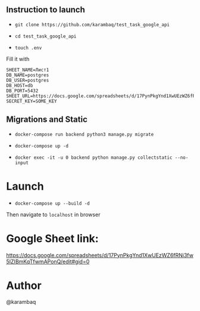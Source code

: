 ## Instruction to launch

- `git clone https://github.com/karambaq/test_task_google_api`

- `cd test_task_google_api`
- `touch .env`

Fill it with

```
SHEET_NAME=Лист1
DB_NAME=postgres
DB_USER=postgres
DB_HOST=db
DB_PORT=5432
SHEET_URL=https://docs.google.com/spreadsheets/d/17PynPkgYnd1XwUEzWZ6fRNi3fw5IZIBmKqTfwmAPonQ/edit#gid=0
SECRET_KEY=SOME_KEY
```

## Migrations and Static

- `docker-compose run backend python3 manage.py migrate`

- `docker-compose up -d`

- `docker exec -it -u 0 backend python manage.py collectstatic --no-input`

# Launch

- `docker-compose up --build -d`

Then navigate to `localhost` in browser

# Google Sheet link:

https://docs.google.com/spreadsheets/d/17PynPkgYnd1XwUEzWZ6fRNi3fw5IZIBmKqTfwmAPonQ/edit#gid=0

# Author

@karambaq
